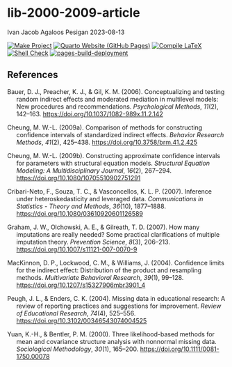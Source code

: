 lib-2000-2009-article
================
Ivan Jacob Agaloos Pesigan
2023-08-13

<!-- README.md is generated from .setup/readme/README.Rmd. Please edit that file -->
<!-- badges: start -->

[![Make
Project](https://github.com/ijapesigan/lib-2000-2009-article/actions/workflows/make.yml/badge.svg)](https://github.com/ijapesigan/lib-2000-2009-article/actions/workflows/make.yml)
[![Quarto Website (GitHub
Pages)](https://github.com/ijapesigan/lib-2000-2009-article/actions/workflows/quarto-gh-pages.yml/badge.svg)](https://github.com/ijapesigan/lib-2000-2009-article/actions/workflows/quarto-gh-pages.yml)
[![Compile
LaTeX](https://github.com/ijapesigan/lib-2000-2009-article/actions/workflows/latex.yml/badge.svg)](https://github.com/ijapesigan/lib-2000-2009-article/actions/workflows/latex.yml)
[![Shell
Check](https://github.com/ijapesigan/lib-2000-2009-article/actions/workflows/shellcheck.yml/badge.svg)](https://github.com/ijapesigan/lib-2000-2009-article/actions/workflows/shellcheck.yml)
[![pages-build-deployment](https://github.com/ijapesigan/lib-2000-2009-article/actions/workflows/pages/pages-build-deployment/badge.svg)](https://github.com/ijapesigan/lib-2000-2009-article/actions/workflows/pages/pages-build-deployment)
<!-- badges: end -->

## References

<div id="refs" class="references csl-bib-body hanging-indent"
line-spacing="2">

<div id="ref-Bauer-Preacher-Gil-2006" class="csl-entry">

Bauer, D. J., Preacher, K. J., & Gil, K. M. (2006). Conceptualizing and
testing random indirect effects and moderated mediation in multilevel
models: New procedures and recommendations. *Psychological Methods*,
*11*(2), 142–163. <https://doi.org/10.1037/1082-989x.11.2.142>

</div>

<div id="ref-Cheung-2009a" class="csl-entry">

Cheung, M. W.-L. (2009a). Comparison of methods for constructing
confidence intervals of standardized indirect effects. *Behavior
Research Methods*, *41*(2), 425–438.
<https://doi.org/10.3758/brm.41.2.425>

</div>

<div id="ref-Cheung-2009b" class="csl-entry">

Cheung, M. W.-L. (2009b). Constructing approximate confidence intervals
for parameters with structural equation models. *Structural Equation
Modeling: A Multidisciplinary Journal*, *16*(2), 267–294.
<https://doi.org/10.1080/10705510902751291>

</div>

<div id="ref-CribariNeto-Souza-Vasconcellos-2007" class="csl-entry">

Cribari-Neto, F., Souza, T. C., & Vasconcellos, K. L. P. (2007).
Inference under heteroskedasticity and leveraged data. *Communications
in Statistics - Theory and Methods*, *36*(10), 1877–1888.
<https://doi.org/10.1080/03610920601126589>

</div>

<div id="ref-Graham-Olchowski-Gilreath-2007" class="csl-entry">

Graham, J. W., Olchowski, A. E., & Gilreath, T. D. (2007). How many
imputations are really needed? Some practical clarifications of multiple
imputation theory. *Prevention Science*, *8*(3), 206–213.
<https://doi.org/10.1007/s11121-007-0070-9>

</div>

<div id="ref-MacKinnon-Lockwood-Williams-2004" class="csl-entry">

MacKinnon, D. P., Lockwood, C. M., & Williams, J. (2004). Confidence
limits for the indirect effect: Distribution of the product and
resampling methods. *Multivariate Behavioral Research*, *39*(1), 99–128.
<https://doi.org/10.1207/s15327906mbr3901_4>

</div>

<div id="ref-Peugh-Enders-2004" class="csl-entry">

Peugh, J. L., & Enders, C. K. (2004). Missing data in educational
research: A review of reporting practices and suggestions for
improvement. *Review of Educational Research*, *74*(4), 525–556.
<https://doi.org/10.3102/00346543074004525>

</div>

<div id="ref-Yuan-Bentler-2000" class="csl-entry">

Yuan, K.-H., & Bentler, P. M. (2000). Three likelihood-based methods for
mean and covariance structure analysis with nonnormal missing data.
*Sociological Methodology*, *30*(1), 165–200.
<https://doi.org/10.1111/0081-1750.00078>

</div>

</div>
